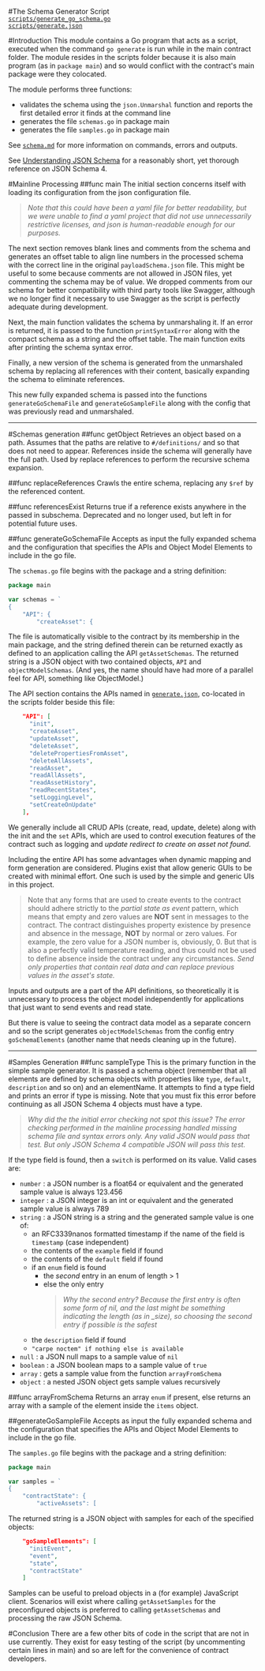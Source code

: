 #The Schema Generator Script  
[`scripts/generate_go_schema.go`](scripts/generate_go_schema.go "generate selected portions of the contract schema in go")  
[`scripts/generate.json`](scripts/generate.json "configure the contract schema generator")

#Introduction
This module contains a Go program that acts as a script, executed when the command `go generate` is run while in the main contract folder. The module resides in the scripts folder because it is also main program (as in `package main`) and so would conflict with the contract's main package were they colocated.

The module performs three functions:

- validates the schema using the `json.Unmarshal` function and reports the first detailed error it finds at the command line 
- generates the file `schemas.go` in package main
- generates the file `samples.go` in package main

See [`schema.md`](schema.md "describes the payload schema and how it is used") for more information on commands, errors and outputs.

See [Understanding JSON Schema](http://spacetelescope.github.io/understanding-json-schema/UnderstandingJSONSchema.pdf "short reference document on JSON Schema 4") for a reasonably short, yet thorough reference on JSON Schema 4.

#Mainline Processing
##func main
The initial section concerns itself with loading its configuration from the json configuration file. 

>*Note that this could have been a yaml file for better readability, but we were unable to find a yaml project that did not use unnecessarily restrictive licenses, and json is human-readable enough for our purposes.* 

The next section removes blank lines and comments from the schema and generates an offset table to align line numbers in the processed schema with the correct line in the original `payloadSchema.json` file. This might be useful to some because comments are not allowed in JSON files, yet commenting the schema may be of value. We dropped comments from our schema for better compatibility with third party tools like Swagger, although we no longer find it necessary to use Swagger as the script is perfectly adequate during development. 

Next, the main function validates the schema by unmarshaling it. If an error is returned, it is passed to the function `printSyntaxError` along with the compact schema as a string and the offset table. The main function exits after printing the schema syntax error.

Finally, a new version of the schema is generated from the unmarshaled schema by replacing all references with their content, basically expanding the schema to eliminate references.

This new fully expanded schema is passed into the functions `generateGoSchemaFile` and `generateGoSampleFile` along with the config that was previously read and unmarshaled.

---
#Schemas generation
##func getObject
Retrieves an object based on a path. Assumes that the paths are relative to `#/definitions/` and so that does not need to appear. References inside the schema will generally have the full path. Used by replace references to perform the recursive schema expansion.

##func replaceReferences
Crawls the entire schema, replacing any `$ref` by the referenced content. 

##func referencesExist
Returns true if a reference exists anywhere in the passed in subschema. Deprecated and no longer used, but left in for potential future uses.

##func generateGoSchemaFile
Accepts as input the fully expanded schema and the configuration that specifies the APIs and Object Model Elements to include in the go file. 

The `schemas.go` file begins with the package and a string definition:

``` go
package main

var schemas = `
{
    "API": {
        "createAsset": {
```
The file is automatically visible to the contract by its membership in the main package, and the string defined therein can be returned exactly as defined to an application calling the API `getAssetSchemas`. The returned string is a JSON object with two contained objects, `API` and `objectModelSchemas`. (And yes, the name should have had more of a parallel feel for API, something like ObjectModel.) 

The API section contains the APIs named in 
[`generate.json`](../scripts/generate.json "configuration for schemas and samples processing"), co-located in the scripts folder beside this file:

``` json
    "API": [
      "init",
      "createAsset",
      "updateAsset",
      "deleteAsset",
      "deletePropertiesFromAsset",
      "deleteAllAssets",
      "readAsset",
      "readAllAssets",
      "readAssetHistory",
      "readRecentStates",
      "setLoggingLevel",
      "setCreateOnUpdate"
    ],
```
We generally include all CRUD APIs (create, read, update, delete) along with the init and the `set` APIs, which are used to control execution features of the contract such as logging and *update redirect to create on asset not found*.

Including the entire API has some advantages when dynamic mapping and form generation are considered. Plugins exist that allow generic GUIs to be created with minimal effort. One such is used by the simple and generic UIs in this project.

> Note that any forms that are used to create events to the contract should adhere strictly to the *partial state as event* pattern, which means that empty and zero values are **NOT** sent in messages to the contract. The contract distinguishes property existence by presence and absence in the message, **NOT** by normal or zero values. For example, the zero value for a JSON number is, obviously, 0. But that is also a perfectly valid temperature reading, and thus could not be used to define absence inside the contract under any circumstances. *Send only properties that contain real data and can replace previous values in the asset's state.*

Inputs and outputs are a part of the API definitions, so theoretically it is unnecessary to process the object model independently for applications that just want to send events and read state. 

But there is value to seeing the contract data model as a separate concern and so the script generates `objectModelSchemas` from the config entry `goSchemaElements` (another name that needs cleaning up in the future).

---
#Samples Generation
##func sampleType
This is the primary function in the simple sample generator. It is passed a schema object (remember that all elements are defined by schema objects with properties like `type`, `default`, `description` and so on) and an elementName. It attempts to find a type field and prints an error if type is missing. Note that you must fix this error before continuing as all JSON Schema 4 objects must have a type.

>*Why did the the initial error checking not spot this issue? The error checking performed in the mainline processing handled missing schema file and syntax errors only. Any valid JSON would pass that test. But only JSON Schema 4 compatible JSON will pass this test.*

If the type field is found, then a `switch` is performed on its value. Valid cases are:

- `number` : a JSON number is a float64 or equivalent and the generated sample value is always 123.456 
- `integer` : a JSON integer is an int or equivalent and the generated sample value is always 789
- `string` : a JSON string is a string and the generated sample value is one of:
  - an RFC3339nanos formatted timestamp if the name of the field is `timestamp` (case independent)
  - the contents of the `example` field if found
  - the contents of the `default` field if found
  - if an `enum` field is found
    - the *second* entry in an enum of length > 1
    - else the only entry  
      > *Why the second entry? Because the first entry is often some form of nil, and the last might be something indicating the length (as in <enumname>_size), so choosing the second entry if possible is the safest*
  - the `description` field if found
  - `"carpe noctem" if nothing else is available`
- `null` : a JSON null maps to a sample value of `nil`
-  `boolean` : a JSON boolean maps to a sample value of `true`
- `array` : gets a sample value from the function `arrayFromSchema`
- `object` : a nested JSON object gets sample values recursively

##func arrayFromSchema
Returns an array `enum` if present, else returns an array with a sample of the element inside the `items` object.

##generateGoSampleFile
Accepts as input the fully expanded schema and the configuration that specifies the APIs and Object Model Elements to include in the go file. 

The `samples.go` file begins with the package and a string definition:
``` go
package main

var samples = `
{
    "contractState": {
        "activeAssets": [
```
The returned string is a JSON object with samples for each of the specified objects:

``` json
    "goSampleElements": [
      "initEvent",
      "event",
      "state",
      "contractState"
    ]
```
Samples can be useful to preload objects in a (for example) JavaScript client. Scenarios will exist where calling `getAssetSamples` for the preconfigured objects is preferred to calling `getAssetSchemas` and processing the raw JSON Schema.

#Conclusion
There are a few other bits of code in the script that are not in use currently. They exist for easy testing of the script (by uncommenting certain lines in main) and so are left for the convenience of contract developers.
